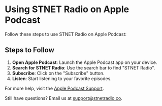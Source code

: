 # Using STNET Radio on Apple Podcast

Follow these steps to use STNET Radio on Apple Podcast:

## Steps to Follow

1. **Open Apple Podcast**: Launch the Apple Podcast app on your device.
2. **Search for STNET Radio**: Use the search bar to find "STNET Radio".
3. **Subscribe**: Click on the "Subscribe" button.
4. **Listen**: Start listening to your favorite episodes.

For more help, visit the [Apple Podcast Support](https://support.apple.com/apple-podcasts).

Still have questions? Email us at [support@stnetradio.co](mailto:support@stnetradio.co).